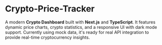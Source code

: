 # Crypto-Price-Tracker
A modern **Crypto Dashboard** built with **Next.js** and **TypeScript**. It features dynamic price charts, crypto statistics, and a responsive UI with dark mode support. Currently using mock data, it's ready for real API integration to provide real-time cryptocurrency insights.
